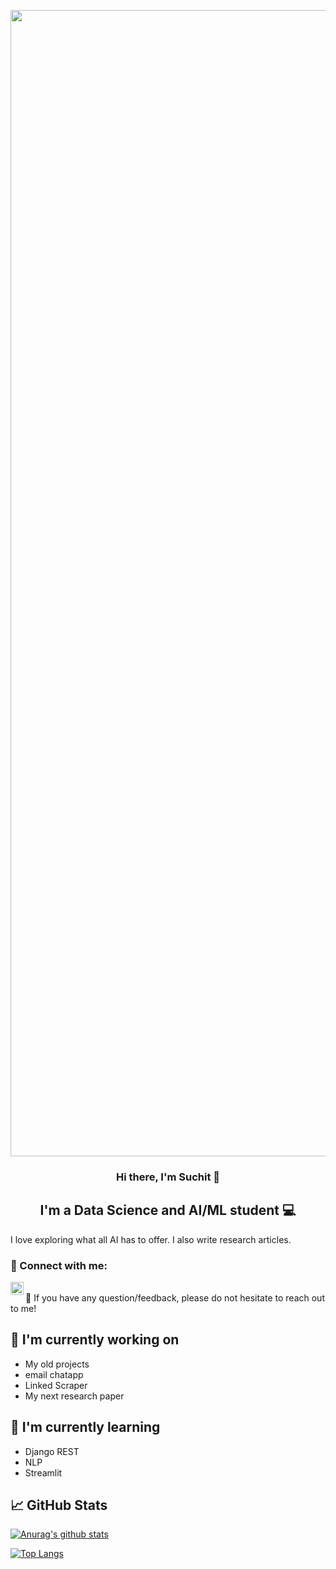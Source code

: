 <p align="center">
  <img width="1834" alt="Make your README (1)" src="https://github.com/user-attachments/assets/1f9c6aad-c7cd-4c66-96f6-e1c0f11464a8">

</p>

<h3 align="center">
Hi there, I'm Suchit 👋
</h3>

<h2 align="center">
I'm a Data Science and AI/ML student 💻
</h2> 

I love exploring what all AI has to offer. I also write research articles.

### 🤝 Connect with me:
<a href="https://www.linkedin.com/in/suchit-sharma-465ba1251/"><img align="left" src="https://raw.githubusercontent.com/yushi1007/yushi1007/main/images/linkedin.svg" alt="Suchit | LinkedIn" width="21px"/></a>

</br>
💬 If you have any question/feedback, please do not hesitate to reach out to me!

## 🔭 I'm currently working on

- My old projects
- email chatapp
- Linked Scraper
- My next research paper

## 🌱 I'm currently learning

- Django REST
- NLP
- Streamlit





## 📈 GitHub Stats 

[![Anurag's github stats](https://github-readme-stats.vercel.app/api?username=suchitsharma2004)](https://github.com/suchitsharma2004)

[![Top Langs](https://github-readme-stats.vercel.app/api/top-langs/?username=suchitsharma2004&layout=compact)](https://github.com/suchitsharma2004)

